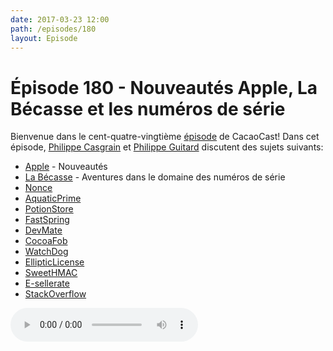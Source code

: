 ```yaml
---
date: 2017-03-23 12:00
path: /episodes/180
layout: Episode
---
```

# Épisode 180 - Nouveautés Apple, La Bécasse et les numéros de série
<p>Bienvenue dans le cent-quatre-vingtième <a href="https://cacaocast.com/media/cacaocast_180.mp3" title="CacaoCast Episode 180">épisode</a> de CacaoCast! Dans cet épisode, <a href="http://www.twitter.com/philippec" title="Philippe Casgrain sur Twitter">Philippe Casgrain</a> et <a href="http://www.twitter.com/philippeguitard" title="Philippe Guitard sur Twitter">Philippe Guitard</a> discutent des sujets suivants:</p>
<ul><li><a href="https://www.apple.com/ca/fr/ipad-9.7/" title="Apple">Apple</a> - Nouveautés</li>
<li><a href="http://www.labecasse.com" title="La Bécasse">La Bécasse</a> - Aventures dans le domaine des numéros de série</li>
<li><a href="http://forums.kayako.com/threads/cocoa-ios-mac-methods-for-generating-a-salt-and-signature.26880/" title="Nonce">Nonce</a></li>
<li><a href="https://github.com/bdrister/AquaticPrime" title="AquaticPrime">AquaticPrime</a></li>
<li><a href="https://github.com/potionfactory/potionstore/" title="PotionStore">PotionStore</a></li>
<li><a href="https://fastspring.com/pricing/" title="FastSpring">FastSpring</a></li>
<li><a href="http://devmate.com/features/development" title="DevMate">DevMate</a></li>
<li><a href="https://github.com/glebd/cocoafob" title="CocoaFob">CocoaFob</a></li>
<li><a href="https://github.com/konstantinpavlikhin/Watchdog" title="WatchDog">WatchDog</a></li>
<li><a href="https://github.com/vslavik/ellipticlicense" title="EllipticLicense">EllipticLicense</a></li>
<li><a href="https://github.com/jancassio/SweetHMAC" title="SweetHMAC">SweetHMAC</a></li>
<li><a href="http://shopper.esellerate.net" title="E-sellerate">E-sellerate</a></li>
<li><a href="http://stackoverflow.com/questions/14427111/application-license-generator" title="StackOverflow">StackOverflow</a></li>
</ul>
<p><audio controls><source src="https://cacaocast.com/media/cacaocast_180.mp3" type="audio/mpeg"><source src="https://cacaocast.com/media/cacaocast_180.mp3" type="audio/mp4">Votre navigateur ne supporte pas l'élément audio / Your browser does not support the audio element.</audio></p>
